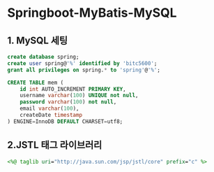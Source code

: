 # Springboot-MyBatis-MySQL
## 1. MySQL 세팅
```sql
create database spring;
create user spring@'%' identified by 'bitc5600';
grant all privileges on spring.* to 'spring'@'%';

CREATE TABLE mem (
	id int AUTO_INCREMENT PRIMARY KEY,
    username varchar(100) UNIQUE not null,
    password varchar(100) not null,
    email varchar(100), 
    createDate timestamp
) ENGINE=InnoDB DEFAULT CHARSET=utf8;
```

## 2.JSTL 태그 라이브러리
```jsp
<%@ taglib uri="http://java.sun.com/jsp/jstl/core" prefix="c" %>
```
